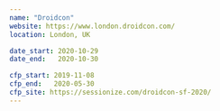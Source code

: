 ```yaml
---
name: "Droidcon"
website: https://www.london.droidcon.com/
location: London, UK

date_start: 2020-10-29
date_end:   2020-10-30

cfp_start: 2019-11-08
cfp_end:   2020-05-30
cfp_site: https://sessionize.com/droidcon-sf-2020/
---
```

